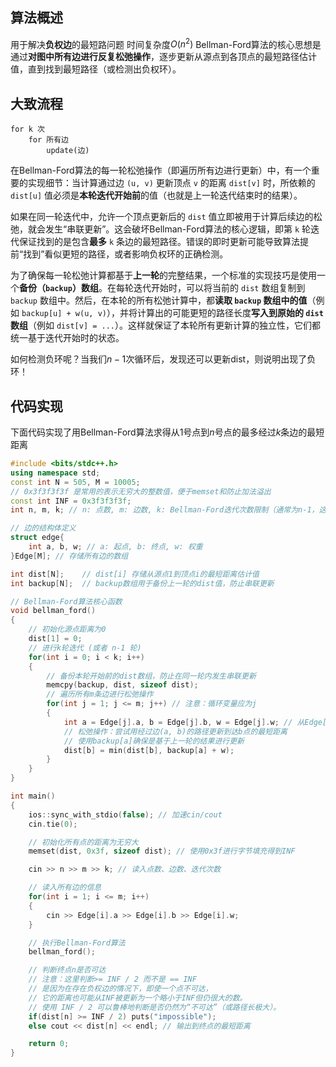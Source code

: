 ## 算法概述
用于解决**负权边**的最短路问题
时间复杂度$O(n^2)$
Bellman-Ford算法的核心思想是通过**对图中所有边进行反复松弛操作**，逐步更新从源点到各顶点的最短路径估计值，直到找到最短路径（或检测出负权环）。

## 大致流程
```pseudocode
for k 次
	for 所有边
		update(边)
```

在Bellman-Ford算法的每一轮松弛操作（即遍历所有边进行更新）中，有一个重要的实现细节：当计算通过边 `(u, v)` 更新顶点 `v` 的距离 `dist[v]` 时，所依赖的 `dist[u]` 值必须是**本轮迭代开始前**的值（也就是上一轮迭代结束时的结果）。

如果在同一轮迭代中，允许一个顶点更新后的 `dist` 值立即被用于计算后续边的松弛，就会发生“串联更新”。这会破坏Bellman-Ford算法的核心逻辑，即第 `k` 轮迭代保证找到的是包含**最多** `k` 条边的最短路径。错误的即时更新可能导致算法提前“找到”看似更短的路径，或者影响负权环的正确检测。

为了确保每一轮松弛计算都基于**上一轮**的完整结果，一个标准的实现技巧是使用一个**备份（`backup`）数组**。在每轮迭代开始时，可以将当前的 `dist` 数组复制到 `backup` 数组中。然后，在本轮的所有松弛计算中，都**读取 `backup` 数组中的值**（例如 `backup[u] + w(u, v)`），并将计算出的可能更短的路径长度**写入到原始的 `dist` 数组**（例如 `dist[v] = ...`）。这样就保证了本轮所有更新计算的独立性，它们都统一基于迭代开始时的状态。

如何检测负环呢？当我们$n-1$次循环后，发现还可以更新dist，则说明出现了负环！

## 代码实现
下面代码实现了用Bellman-Ford算法求得从$1$号点到$n$号点的最多经过$k$条边的最短距离
```cpp
#include <bits/stdc++.h>  
using namespace std;  
const int N = 505, M = 10005;  
// 0x3f3f3f3f 是常用的表示无穷大的整数值，便于memset和防止加法溢出  
const int INF = 0x3f3f3f3f;  
int n, m, k; // n: 点数, m: 边数, k: Bellman-Ford迭代次数限制（通常为n-1，这里允许指定）  

// 边的结构体定义  
struct edge{  
	int a, b, w; // a: 起点, b: 终点, w: 权重  
}Edge[M]; // 存储所有边的数组  

int dist[N];    // dist[i] 存储从源点1到顶点i的最短距离估计值  
int backup[N];  // backup数组用于备份上一轮的dist值，防止串联更新  

// Bellman-Ford算法核心函数  
void bellman_ford()  
{  
	// 初始化源点距离为0  
	dist[1] = 0;  
	// 进行k轮迭代 (或者 n-1 轮)  
	for(int i = 0; i < k; i++)  
	{  
		// 备份本轮开始前的dist数组，防止在同一轮内发生串联更新  
		memcpy(backup, dist, sizeof dist);  
		// 遍历所有m条边进行松弛操作  
		for(int j = 1; j <= m; j++) // 注意：循环变量应为j  
		{  
			int a = Edge[j].a, b = Edge[j].b, w = Edge[j].w; // 从Edge[j]获取边信息  
			// 松弛操作：尝试用经过边(a, b)的路径更新到达b点的最短距离  
			// 使用backup[a]确保是基于上一轮的结果进行更新  
			dist[b] = min(dist[b], backup[a] + w);  
		}  
	}  
}  

int main()  
{  
	ios::sync_with_stdio(false); // 加速cin/cout  
	cin.tie(0);  

	// 初始化所有点的距离为无穷大  
	memset(dist, 0x3f, sizeof dist); // 使用0x3f进行字节填充得到INF  

	cin >> n >> m >> k; // 读入点数、边数、迭代次数  

	// 读入所有边的信息  
	for(int i = 1; i <= m; i++)  
	{  
		cin >> Edge[i].a >> Edge[i].b >> Edge[i].w;  
	}  

	// 执行Bellman-Ford算法  
	bellman_ford();  

	// 判断终点n是否可达  
	// 注意：这里判断>= INF / 2 而不是 == INF  
	// 是因为在存在负权边的情况下，即使一个点不可达，  
	// 它的距离也可能从INF被更新为一个略小于INF但仍很大的数。  
	// 使用 INF / 2 可以鲁棒地判断是否仍然为“不可达”（或路径长极大）。  
	if(dist[n] >= INF / 2) puts("impossible");  
	else cout << dist[n] << endl; // 输出到终点的最短距离  

	return 0;  
}
```